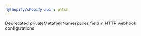 ```yaml
---
'@shopify/shopify-api': patch
---
```


Deprecated privateMetafieldNamespaces field in HTTP webhook configurations
